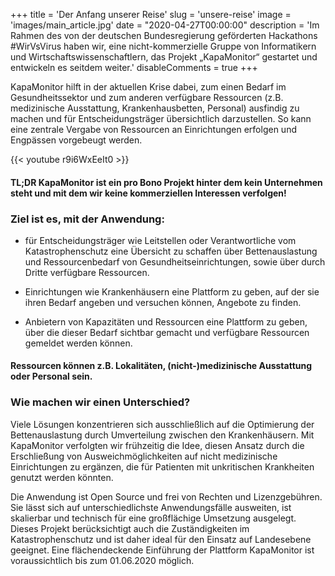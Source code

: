 +++
title = 'Der Anfang unserer Reise'
slug = 'unsere-reise'
image = 'images/main_article.jpg'
date = "2020-04-27T00:00:00"
description = 'Im Rahmen des von der deutschen Bundesregierung geförderten Hackathons #WirVsVirus haben wir, eine nicht-kommerzielle Gruppe von Informatikern und Wirtschaftswissenschaftlern, das Projekt „KapaMonitor“ gestartet und entwickeln es seitdem weiter.'
disableComments = true
+++

KapaMonitor hilft in der aktuellen Krise dabei, zum einen Bedarf im Gesundheitssektor und zum anderen verfügbare Ressourcen (z.B. medizinische Ausstattung, Krankenhausbetten, Personal) ausfindig zu machen und für Entscheidungsträger übersichtlich darzustellen. So kann eine zentrale Vergabe von Ressourcen an Einrichtungen erfolgen und Engpässen vorgebeugt werden.

{{< youtube r9i6WxEeIt0 >}}

#### TL;DR KapaMonitor ist ein pro Bono Projekt hinter dem kein Unternehmen steht und mit dem wir keine kommerziellen Interessen verfolgen!

### Ziel ist es, mit der Anwendung:
- für Entscheidungsträger wie Leitstellen oder Verantwortliche vom Katastrophenschutz eine Übersicht zu schaffen über Bettenauslastung und Ressourcenbedarf von Gesundheitseinrichtungen, sowie über durch Dritte verfügbare Ressourcen.

- Einrichtungen wie Krankenhäusern eine Plattform zu geben, auf der sie ihren Bedarf angeben und versuchen können, Angebote zu finden.

- Anbietern von Kapazitäten und Ressourcen eine Plattform zu geben, über die dieser Bedarf sichtbar gemacht und verfügbare Ressourcen gemeldet werden können.

#### Ressourcen können z.B. Lokalitäten, (nicht-)medizinische Ausstattung oder Personal sein. 

### Wie machen wir einen Unterschied?

Viele Lösungen konzentrieren sich ausschließlich auf die Optimierung der Bettenauslastung durch Umverteilung zwischen den Krankenhäusern. Mit KapaMonitor verfolgten wir frühzeitig die Idee, diesen Ansatz durch die Erschließung von Ausweichmöglichkeiten auf nicht medizinische Einrichtungen zu ergänzen, die für Patienten mit unkritischen Krankheiten genutzt werden könnten.

Die Anwendung ist Open Source und frei von Rechten und Lizenzgebühren. Sie lässt sich auf unterschiedlichste Anwendungsfälle ausweiten, ist skalierbar und technisch für eine großflächige Umsetzung ausgelegt. Dieses Projekt berücksichtigt auch die Zuständigkeiten im Katastrophenschutz und ist daher ideal für den Einsatz auf Landesebene geeignet. Eine flächendeckende Einführung der Plattform KapaMonitor ist voraussichtlich bis zum 01.06.2020 möglich.